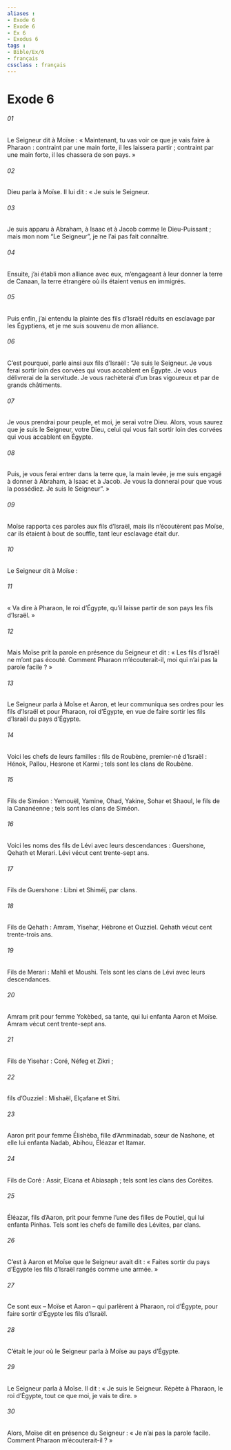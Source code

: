 ```yaml
---
aliases : 
- Exode 6
- Exode 6
- Ex 6
- Exodus 6
tags : 
- Bible/Ex/6
- français
cssclass : français
---
```


# Exode 6

###### 01
Le Seigneur dit à Moïse :
« Maintenant, tu vas voir ce que je vais faire à Pharaon : contraint par une main forte, il les laissera partir ; contraint par une main forte, il les chassera de son pays. »
###### 02
Dieu parla à Moïse. Il lui dit : « Je suis le Seigneur.
###### 03
Je suis apparu à Abraham, à Isaac et à Jacob comme le Dieu-Puissant ; mais mon nom “Le Seigneur”, je ne l’ai pas fait connaître.
###### 04
Ensuite, j’ai établi mon alliance avec eux, m’engageant à leur donner la terre de Canaan, la terre étrangère où ils étaient venus en immigrés.
###### 05
Puis enfin, j’ai entendu la plainte des fils d’Israël réduits en esclavage par les Égyptiens, et je me suis souvenu de mon alliance.
###### 06
C’est pourquoi, parle ainsi aux fils d’Israël : “Je suis le Seigneur. Je vous ferai sortir loin des corvées qui vous accablent en Égypte. Je vous délivrerai de la servitude. Je vous rachèterai d’un bras vigoureux et par de grands châtiments.
###### 07
Je vous prendrai pour peuple, et moi, je serai votre Dieu. Alors, vous saurez que je suis le Seigneur, votre Dieu, celui qui vous fait sortir loin des corvées qui vous accablent en Égypte.
###### 08
Puis, je vous ferai entrer dans la terre que, la main levée, je me suis engagé à donner à Abraham, à Isaac et à Jacob. Je vous la donnerai pour que vous la possédiez. Je suis le Seigneur”. »
###### 09
Moïse rapporta ces paroles aux fils d’Israël, mais ils n’écoutèrent pas Moïse, car ils étaient à bout de souffle, tant leur esclavage était dur.
###### 10
Le Seigneur dit à Moïse :
###### 11
« Va dire à Pharaon, le roi d’Égypte, qu’il laisse partir de son pays les fils d’Israël. »
###### 12
Mais Moïse prit la parole en présence du Seigneur et dit : « Les fils d’Israël ne m’ont pas écouté. Comment Pharaon m’écouterait-il, moi qui n’ai pas la parole facile ? »
###### 13
Le Seigneur parla à Moïse et Aaron, et leur communiqua ses ordres pour les fils d’Israël et pour Pharaon, roi d’Égypte, en vue de faire sortir les fils d’Israël du pays d’Égypte.
###### 14
Voici les chefs de leurs familles : fils de Roubène, premier-né d’Israël : Hénok, Pallou, Hesrone et Karmi ; tels sont les clans de Roubène.
###### 15
Fils de Siméon : Yemouël, Yamine, Ohad, Yakine, Sohar et Shaoul, le fils de la Cananéenne ; tels sont les clans de Siméon.
###### 16
Voici les noms des fils de Lévi avec leurs descendances : Guershone, Qehath et Merari. Lévi vécut cent trente-sept ans.
###### 17
Fils de Guershone : Libni et Shiméï, par clans.
###### 18
Fils de Qehath : Amram, Yisehar, Hébrone et Ouzziel. Qehath vécut cent trente-trois ans.
###### 19
Fils de Merari : Mahli et Moushi. Tels sont les clans de Lévi avec leurs descendances.
###### 20
Amram prit pour femme Yokèbed, sa tante, qui lui enfanta Aaron et Moïse. Amram vécut cent trente-sept ans.
###### 21
Fils de Yisehar : Coré, Néfeg et Zikri ;
###### 22
fils d’Ouzziel : Mishaël, Elçafane et Sitri.
###### 23
Aaron prit pour femme Élishèba, fille d’Amminadab, sœur de Nashone, et elle lui enfanta Nadab, Abihou, Éléazar et Itamar.
###### 24
Fils de Coré : Assir, Elcana et Abiasaph ; tels sont les clans des Coréites.
###### 25
Éléazar, fils d’Aaron, prit pour femme l’une des filles de Poutiel, qui lui enfanta Pinhas. Tels sont les chefs de famille des Lévites, par clans.
###### 26
C’est à Aaron et Moïse que le Seigneur avait dit : « Faites sortir du pays d’Égypte les fils d’Israël rangés comme une armée. »
###### 27
Ce sont eux – Moïse et Aaron – qui parlèrent à Pharaon, roi d’Égypte, pour faire sortir d’Égypte les fils d’Israël.
###### 28
C’était le jour où le Seigneur parla à Moïse au pays d’Égypte.
###### 29
Le Seigneur parla à Moïse. Il dit : « Je suis le Seigneur. Répète à Pharaon, le roi d’Égypte, tout ce que moi, je vais te dire. »
###### 30
Alors, Moïse dit en présence du Seigneur : « Je n’ai pas la parole facile. Comment Pharaon m’écouterait-il ? »
